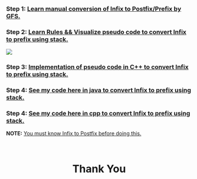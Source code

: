 ### **Step 1:** [Learn manual conversion of Infix to Postfix/Prefix by GFS.](https://youtu.be/q75VAGSwL0U)

### **Step 2:** [Learn Rules && Visualize pseudo code to convert Infix to prefix using stack.](https://youtu.be/gmlVZ68KRD8)

![](https://github.com/Jaideep25-tech/DATA-STRUCTURES-AND-ALGORITHMS/blob/main/01.%20DataStructures/02.%20Stack/Infix%20Prefix%20Postfix/02.%20Infix%20to%20Prefix/pseudocode.png)

### **Step 3:** [Implementation of pseudo code in C++ to convert Infix to prefix using stack.](https://youtu.be/-vZA4qdDxAg)

### **Step 4:** [See my code here in java to convert Infix to prefix using stack.](https://github.com/Jaideep25-tech/DATA-STRUCTURES-AND-ALGORITHMS/blob/main/01.%20DataStructures/02.%20Stack/Infix%20Prefix%20Postfix/02.%20Infix%20to%20Prefix/InfixPrefix.java)

### **Step 4:** [See my code here in cpp to convert Infix to prefix using stack.](https://github.com/Jaideep25-tech/DATA-STRUCTURES-AND-ALGORITHMS/blob/main/01.%20DataStructures/02.%20Stack/Infix%20Prefix%20Postfix/02.%20Infix%20to%20Prefix/infixPrefix.cpp)

**NOTE:** [You must know Infix to Postfix before doing this.](https://github.com/Jaideep25-tech/DATA-STRUCTURES-AND-ALGORITHMS/tree/main/01.%20DataStructures/02.%20Stack/Infix%20Prefix%20Postfix/01.%20Infix%20to%20Postfix)

<br>
<h1 align="Center">Thank You</h1>

